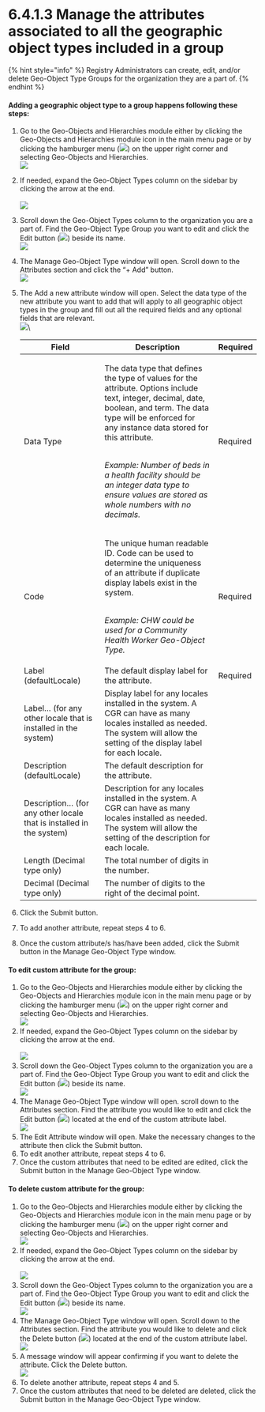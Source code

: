 # 6.4.1.3 Manage the attributes associated to all the geographic object types included in a group

{% hint style="info" %}
Registry Administrators can create, edit, and/or delete Geo-Object Type Groups for the organization they are a part of.
{% endhint %}

#### Adding a geographic object type to a group happens following these steps:

1. Go to the Geo-Objects and Hierarchies module either by clicking the Geo-Objects and Hierarchies module icon in the main menu page or by clicking the hamburger menu (![](https://lh3.googleusercontent.com/iuPmL\_Z1smFoRNK34qpVh9--96pLjj8A-P4QdCAlpcvxkSIfD3bihusMrW6MlenmddHse4DMtkIfNaLzts2tH95aM8vei5RBC6-FuLkbYRi4j4V9LiSgid0KfK2wPUgPo-Oim\_IF7FqvJW8Ck-ESi0sPLJ2Hi6rets24LbXMhLUD7h3zOJePImZz)) on the upper right corner and selecting Geo-Objects and Hierarchies.\
   ![](<../../../../../.gitbook/assets/image (1) (1) (1).png>)
2. If needed, expand the Geo-Object Types column on the sidebar by clicking the arrow at the end.\
   \
   ![](<../../../../../.gitbook/assets/image (4) (1) (1).png>)
3. Scroll down the Geo-Object Types column to the organization you are a part of. Find the Geo-Object Type Group you want to edit and click the Edit button (![](https://lh5.googleusercontent.com/eWbIfLxWl4e8EDQxhct0paMJLckzJIfSi1K3wE4RtIDwyiWkSj73jYAYwkyoa-MkAjmqYo96Ete6QlKkUQ0omVtCFnaH6LfJRAPZrmrbDaSTWLHSImgY-cm-4P4S8h-Pgz0K9ql8d1nuIleRLMN\_0Yzbajxj37KP5XNSfKtF3Lhs4O1ZVIK9S3PR)) beside its name.\
   ![](<../../../../../.gitbook/assets/image (15) (1) (1).png>)
4. The Manage Geo-Object Type window will open. Scroll down to the Attributes section and click the “+ Add” button.\
   ![](<../../../../../.gitbook/assets/image (8) (1) (1) (1).png>)
5.  The Add a new attribute window will open. Select the data type of the new attribute you want to add that will apply to all geographic object types in the group and fill out all the required fields and any optional fields that are relevant.\
    ![](https://lh5.googleusercontent.com/FVXOBtSvWqQdrzn7g-wLHDFXjnO5G0DrOX9FNHbxvrSw2mTVFgX2Xid3WXr2Ey3-oSwk3aXvi5RL2zgSU1dlXkXRrAp42koraX4wp81OsmDlzUYQSyuAWKu8itY1EeeQkp0p9vxCpKG1X6QSfRRXO9jTQqvs40XGtBH6w-ur1S4AeYHscGyZzGMl)\


    | Field                                                               | Description                                                                                                                                                                                                                                                                                                                                                                            | Required |
    | ------------------------------------------------------------------- | -------------------------------------------------------------------------------------------------------------------------------------------------------------------------------------------------------------------------------------------------------------------------------------------------------------------------------------------------------------------------------------- | -------- |
    | Data Type                                                           | <p>The data type that defines the type of values for the attribute. Options include text, integer, decimal, date, boolean, and term. The data type will be enforced for any instance data stored for this attribute.</p><p><br><em>Example: Number of beds in a health facility should be an integer data type to ensure values are stored as whole numbers with no decimals.</em></p> | Required |
    | Code                                                                | <p>The unique human readable ID. Code can be used to determine the uniqueness of an attribute if duplicate display labels exist in the system.</p><p><br><em>Example: CHW could be used for a Community Health Worker Geo-Object Type.</em></p>                                                                                                                                        | Required |
    | Label (defaultLocale)                                               | The default display label for the attribute.                                                                                                                                                                                                                                                                                                                                           | Required |
    | Label… (for any other locale that is installed in the system)       | Display label for any locales installed in the system. A CGR can have as many locales installed as needed. The system will allow the setting of the display label for each locale.                                                                                                                                                                                                     |          |
    | Description (defaultLocale)                                         | The default description for the attribute.                                                                                                                                                                                                                                                                                                                                             |          |
    | Description… (for any other locale that is installed in the system) | Description for any locales installed in the system. A CGR can have as many locales installed as needed. The system will allow the setting of the description for each locale.                                                                                                                                                                                                         |          |
    | Length (Decimal type only)                                          | The total number of digits in the number.                                                                                                                                                                                                                                                                                                                                              |          |
    | Decimal (Decimal type only)                                         | The number of digits to the right of the decimal point.                                                                                                                                                                                                                                                                                                                                |          |
6. Click the Submit button.&#x20;
7. To add another attribute, repeat steps 4 to 6.&#x20;
8. Once the custom attribute/s has/have been added, click the Submit button in the Manage Geo-Object Type window.

#### To edit custom attribute for the group:

1. Go to the Geo-Objects and Hierarchies module either by clicking the Geo-Objects and Hierarchies module icon in the main menu page or by clicking the hamburger menu (![](https://lh3.googleusercontent.com/iuPmL\_Z1smFoRNK34qpVh9--96pLjj8A-P4QdCAlpcvxkSIfD3bihusMrW6MlenmddHse4DMtkIfNaLzts2tH95aM8vei5RBC6-FuLkbYRi4j4V9LiSgid0KfK2wPUgPo-Oim\_IF7FqvJW8Ck-ESi0sPLJ2Hi6rets24LbXMhLUD7h3zOJePImZz)) on the upper right corner and selecting Geo-Objects and Hierarchies.\
   ![](<../../../../../.gitbook/assets/image (1) (1) (1).png>)
2. If needed, expand the Geo-Object Types column on the sidebar by clicking the arrow at the end.\
   \
   ![](<../../../../../.gitbook/assets/image (4) (1) (1).png>)
3. Scroll down the Geo-Object Types column to the organization you are a part of. Find the Geo-Object Type Group you want to edit and click the Edit button (![](https://lh5.googleusercontent.com/eWbIfLxWl4e8EDQxhct0paMJLckzJIfSi1K3wE4RtIDwyiWkSj73jYAYwkyoa-MkAjmqYo96Ete6QlKkUQ0omVtCFnaH6LfJRAPZrmrbDaSTWLHSImgY-cm-4P4S8h-Pgz0K9ql8d1nuIleRLMN\_0Yzbajxj37KP5XNSfKtF3Lhs4O1ZVIK9S3PR)) beside its name.\
   ![](<../../../../../.gitbook/assets/image (15) (1) (1).png>)
4. The Manage Geo-Object Type window will open. scroll down to the Attributes section. Find the attribute you would like to edit and click the Edit button (![](https://lh3.googleusercontent.com/Q7pkzgObJFZQnkb3\_buJ8H5DuTLrUoW0FKylb9-lDiM20ivUXXW4mCSN7R9tsuvDhplAzzzZLHeLr3RqLFvoHnmcmfaAiHM1OkUQSpu9M9wbOJVBy9SqaNvGamTl8kWn25VSwR4AZBT02MdiOn5g2O\_zylORVWHL800sReyQzPvxskHdrCLRpQra)) located at the end of the custom attribute label.\
   ![](<../../../../../.gitbook/assets/image (13) (1).png>)
5. The Edit Attribute window will open. Make the necessary changes to the attribute then click the Submit button.&#x20;
6. To edit another attribute, repeat steps 4 to 6.&#x20;
7. Once the custom attributes that need to be edited are edited, click the Submit button in the Manage Geo-Object Type window.

#### To delete custom attribute for the group:

1. Go to the Geo-Objects and Hierarchies module either by clicking the Geo-Objects and Hierarchies module icon in the main menu page or by clicking the hamburger menu (![](https://lh3.googleusercontent.com/iuPmL\_Z1smFoRNK34qpVh9--96pLjj8A-P4QdCAlpcvxkSIfD3bihusMrW6MlenmddHse4DMtkIfNaLzts2tH95aM8vei5RBC6-FuLkbYRi4j4V9LiSgid0KfK2wPUgPo-Oim\_IF7FqvJW8Ck-ESi0sPLJ2Hi6rets24LbXMhLUD7h3zOJePImZz)) on the upper right corner and selecting Geo-Objects and Hierarchies.\
   ![](<../../../../../.gitbook/assets/image (1) (1) (1).png>)
2. If needed, expand the Geo-Object Types column on the sidebar by clicking the arrow at the end.\
   \
   ![](<../../../../../.gitbook/assets/image (4) (1) (1).png>)
3. Scroll down the Geo-Object Types column to the organization you are a part of. Find the Geo-Object Type Group you want to edit and click the Edit button (![](https://lh5.googleusercontent.com/eWbIfLxWl4e8EDQxhct0paMJLckzJIfSi1K3wE4RtIDwyiWkSj73jYAYwkyoa-MkAjmqYo96Ete6QlKkUQ0omVtCFnaH6LfJRAPZrmrbDaSTWLHSImgY-cm-4P4S8h-Pgz0K9ql8d1nuIleRLMN\_0Yzbajxj37KP5XNSfKtF3Lhs4O1ZVIK9S3PR)) beside its name.\
   ![](<../../../../../.gitbook/assets/image (15) (1) (1).png>)
4. The Manage Geo-Object Type window will open. Scroll down to the Attributes section. Find the attribute you would like to delete and click the Delete button (![](https://lh5.googleusercontent.com/4UozB7vD987HwNl9l2XwwVG2tivfKvoEDqFo7H00DR18Q\_kAXVsHzCIniv6ybCuLlxnmshVg\_6AUziUX-08vQ8FCBNmAz4aHrlJFmC\_fIHK8W69dFj-uvUc2EOYxg7u-tlfifwgq-ccgGtI9o6cygEaWi-m6y9i5uW8IQYfApbGCBW4NapY9iQFK)) located at the end of the custom attribute label.\
   ![](<../../../../../.gitbook/assets/image (2) (2).png>)
5. A message window will appear confirming if you want to delete the attribute. Click the Delete button.\
   ![](https://lh5.googleusercontent.com/vD5324Kgz-zNnEpgEh4PyahZA7\_i4rF-SSShSxnZaC1YoNt5C1WF878aYQQZluEaMi5ZenNLTJPCYiVzjMSRs-Kq2-PQ\_8gyTt6kD0nzc6\_fSfgHS2WdCFdFCDf6py\_0hBwb0oWDxr0o4Qfk2ClIBRswl01fkJ6ljOv7ByI7dP03iwM-ABuI8NyG)
6. To delete another attribute, repeat steps 4 and 5.&#x20;
7. Once the custom attributes that need to be deleted are deleted, click the Submit button in the Manage Geo-Object Type window.
